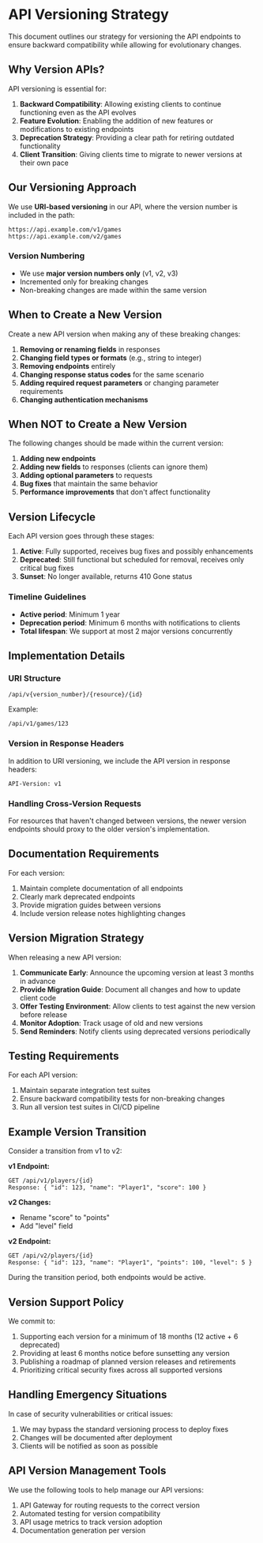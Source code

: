 # API Versioning Strategy

This document outlines our strategy for versioning the API endpoints to ensure backward compatibility while allowing for evolutionary changes.

## Why Version APIs?

API versioning is essential for:

1. **Backward Compatibility**: Allowing existing clients to continue functioning even as the API evolves
2. **Feature Evolution**: Enabling the addition of new features or modifications to existing endpoints
3. **Deprecation Strategy**: Providing a clear path for retiring outdated functionality
4. **Client Transition**: Giving clients time to migrate to newer versions at their own pace

## Our Versioning Approach

We use **URI-based versioning** in our API, where the version number is included in the path:

```
https://api.example.com/v1/games
https://api.example.com/v2/games
```

### Version Numbering

- We use **major version numbers only** (v1, v2, v3)
- Incremented only for breaking changes
- Non-breaking changes are made within the same version

## When to Create a New Version

Create a new API version when making any of these breaking changes:

1. **Removing or renaming fields** in responses
2. **Changing field types or formats** (e.g., string to integer)
3. **Removing endpoints** entirely
4. **Changing response status codes** for the same scenario
5. **Adding required request parameters** or changing parameter requirements
6. **Changing authentication mechanisms**

## When NOT to Create a New Version

The following changes should be made within the current version:

1. **Adding new endpoints**
2. **Adding new fields** to responses (clients can ignore them)
3. **Adding optional parameters** to requests
4. **Bug fixes** that maintain the same behavior
5. **Performance improvements** that don't affect functionality

## Version Lifecycle

Each API version goes through these stages:

1. **Active**: Fully supported, receives bug fixes and possibly enhancements
2. **Deprecated**: Still functional but scheduled for removal, receives only critical bug fixes
3. **Sunset**: No longer available, returns 410 Gone status

### Timeline Guidelines

- **Active period**: Minimum 1 year
- **Deprecation period**: Minimum 6 months with notifications to clients
- **Total lifespan**: We support at most 2 major versions concurrently

## Implementation Details

### URI Structure

```
/api/v{version_number}/{resource}/{id}
```

Example:
```
/api/v1/games/123
```

### Version in Response Headers

In addition to URI versioning, we include the API version in response headers:

```
API-Version: v1
```

### Handling Cross-Version Requests

For resources that haven't changed between versions, the newer version endpoints should proxy to the older version's implementation.

## Documentation Requirements

For each version:

1. Maintain complete documentation of all endpoints
2. Clearly mark deprecated endpoints
3. Provide migration guides between versions
4. Include version release notes highlighting changes

## Version Migration Strategy

When releasing a new API version:

1. **Communicate Early**: Announce the upcoming version at least 3 months in advance
2. **Provide Migration Guide**: Document all changes and how to update client code
3. **Offer Testing Environment**: Allow clients to test against the new version before release
4. **Monitor Adoption**: Track usage of old and new versions
5. **Send Reminders**: Notify clients using deprecated versions periodically

## Testing Requirements

For each API version:

1. Maintain separate integration test suites
2. Ensure backward compatibility tests for non-breaking changes
3. Run all version test suites in CI/CD pipeline

## Example Version Transition

Consider a transition from v1 to v2:

**v1 Endpoint:**
```
GET /api/v1/players/{id}
Response: { "id": 123, "name": "Player1", "score": 100 }
```

**v2 Changes:**
- Rename "score" to "points"
- Add "level" field

**v2 Endpoint:**
```
GET /api/v2/players/{id}
Response: { "id": 123, "name": "Player1", "points": 100, "level": 5 }
```

During the transition period, both endpoints would be active.

## Version Support Policy

We commit to:

1. Supporting each version for a minimum of 18 months (12 active + 6 deprecated)
2. Providing at least 6 months notice before sunsetting any version
3. Publishing a roadmap of planned version releases and retirements
4. Prioritizing critical security fixes across all supported versions

## Handling Emergency Situations

In case of security vulnerabilities or critical issues:

1. We may bypass the standard versioning process to deploy fixes
2. Changes will be documented after deployment
3. Clients will be notified as soon as possible

## API Version Management Tools

We use the following tools to help manage our API versions:

1. API Gateway for routing requests to the correct version
2. Automated testing for version compatibility
3. API usage metrics to track version adoption
4. Documentation generation per version 